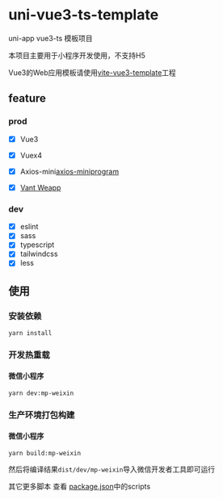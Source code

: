 # uni-vue3-ts-template
uni-app vue3-ts 模板项目

本项目主要用于小程序开发使用，不支持H5

Vue3的Web应用模板请使用[vite-vue3-template](https://github.com/ATQQ/vite-vue3-template)工程
## feature
### prod
* [x] Vue3
* [x] Vuex4
* [x] Axios-mini[axios-miniprogram](https://github.com/fluffff/axios-miniprogram#readme)
* [x] [Vant Weapp](https://vant-contrib.gitee.io/vant-weapp/#/home)


### dev
* [x] eslint
* [x] sass
* [x] typescript
* [x] tailwindcss
* [x] less
## 使用
### 安装依赖
```
yarn install
```

### 开发热重载
#### 微信小程序
```
yarn dev:mp-weixin
```

### 生产环境打包构建
#### 微信小程序
```
yarn build:mp-weixin
```

然后将编译结果`dist/dev/mp-weixin`导入微信开发者工具即可运行

其它更多脚本 查看 [package.json](./package.json)中的scripts
